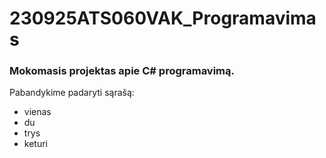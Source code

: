 # 230925ATS060VAK_Programavimas
### Mokomasis projektas apie C# programavimą.
Pabandykime padaryti sąrašą:
- vienas
- du
- trys
- keturi
